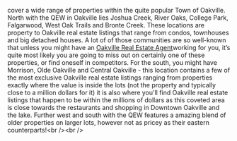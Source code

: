 cover a wide range of properties within the quite popular Town of
Oakville. North with the QEW in Oakville lies Joshua Creek, River Oaks,
College Park, Falgarwood, West Oak Trails and Bronte Creek. These
locations are property to Oakville real estate listings that range from
condos, townhouses and big detached houses. A lot of of those
communities are so well-known that unless you might have an [Oakville
Real Estate Agent](http://www.debracurran.ca/)working for you, it’s
quite most likely you are going to miss out on certainly one of these
properties, or find oneself in competitors. For the south, you might
have Morrison, Olde Oakville and Central Oakville - this location
contains a few of the most exclusive Oakville real estate listings
ranging from properties exactly where the value is inside the lots (not
the property and typically close to a million dollars for it) it is also
where you'll find Oakville real estate listings that happen to be within
the millions of dollars as this coveted area is close towards the
restaurants and shopping in Downtown Oakville and the lake. Further west
and south with the QEW features a amazing blend of older properties on
larger lots, however not as pricey as their eastern counterparts\!\<br
/\>\<br /\>
